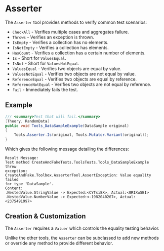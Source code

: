# Asserter

The `Asserter` tool provides methods to verify common test scenarios:

* `CheckAll` - Verifies multiple cases and aggregates failure.
* `Throws` - Verifies an exception is thrown.
* `IsEmpty` - Verifies a collection has no elements.
* `IsNotEmpty` - Verifies a collection has elements.
* `HasCount` - Verifies a collection has a certain number of elements.
* `Is` - Short for `ValuesEqual`.
* `IsNot` - Short for `ValuesNotEqual`.
* `ValuesEqual` - Verifies two objects are equal by value.
* `ValuesNotEqual` - Verifies two objects are not equal by value.
* `ReferenceEqual` - Verifies two objects are equal by reference.
* `ReferenceNotEqual` - Verifies two objects are not equal by reference.
* `Fail` - Immediately fails the test.

## Example

```c#
/// <summary>Test that will fail.</summary>
[Theory, RandomData]
public void Tools_DataSampleExample(DataSample original)
{
    Tools.Asserter.Is(original, Tools.Mutator.Variant(original));
}
```

Which gives the following message detailing the differences:

```
Result Message:
Test method CreateAndFakeTests.ToolsTests.Tools_DataSampleExample threw
exception:
CreateAndFake.Toolbox.AsserterTool.AssertException: Value equality failed
for type 'DataSample'.
Content:
.NestedValue.StringValue -> Expected:<CYTsi8X>, Actual:<0RIXwSBI>
.NestedValue.NumberValue -> Expected:<-1982040207>, Actual:<2375491997>
```

## Creation & Customization

The `Asserter` requires a `Valuer` which controls the equality testing behavior.

Unlike the other tools, the `Asserter` can be subclassed to add new methods or override any method to provide different behavior.
